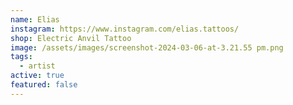 ```yaml
---
name: Elias
instagram: https://www.instagram.com/elias.tattoos/
shop: Electric Anvil Tattoo
image: /assets/images/screenshot-2024-03-06-at-3.21.55 pm.png
tags:
  - artist
active: true
featured: false
---
```


